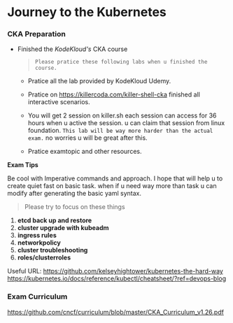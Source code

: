 

# Journey to the Kubernetes
### CKA Preparation 

- Finished the *KodeKloud's* CKA course 

  > `Please pratice these following labs when u finished the course.`

  - Pratice all the lab provided by KodeKloud Udemy.

  - Pratice on https://killercoda.com/killer-shell-cka finished all interactive scenarios.

  - You will get 2 session on killer.sh each session can access for 36 hours when u active the session. u can claim that session from linux foundation. `This lab will be way more harder than the actual exam.` no worries u will be great after this.

  - Pratice examtopic and other resources.


**Exam Tips**

Be cool with Imperative commands and approach. I hope that will help u to create quiet fast on basic task. when if u need way more than task u can modify after generating the basic yaml syntax.

> Please try to focus on these things

1. **etcd back up and restore**
2. **cluster upgrade with kubeadm**
3. **ingress rules**
4. **networkpolicy**
5. **cluster troubleshooting**
6. **roles/clusterroles**

Useful URL:
https://github.com/kelseyhightower/kubernetes-the-hard-way
https://kubernetes.io/docs/reference/kubectl/cheatsheet/?ref=devops-blog


### Exam Curriculum
https://github.com/cncf/curriculum/blob/master/CKA_Curriculum_v1.26.pdf






